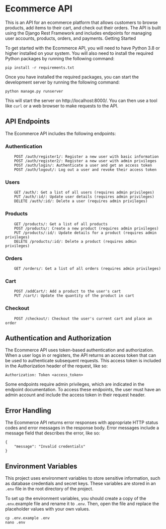 # Ecommerce API

This is an API for an ecommerce platform that allows customers to browse products, add items to their cart, and check out their orders. The API is built using the Django Rest Framework and includes endpoints for managing user accounts, products, orders, and payments.
Getting Started

To get started with the Ecommerce API, you will need to have Python 3.8 or higher installed on your system. You will also need to install the required Python packages by running the following command:

`pip install -r requirements.txt`

Once you have installed the required packages, you can start the development server by running the following command:

`python manage.py runserver`

This will start the server on http://localhost:8000/. You can then use a tool like `curl` or a web browser to make requests to the API.
  
## API Endpoints

The Ecommerce API includes the following endpoints:  
### Authentication
```
    POST /auth/register1/: Register a new user with basic information
    POST /auth/register2/: Register a new user with admin privileges
    POST /auth/login/: Authenticate a user and get an access token
    POST /auth/logout/: Log out a user and revoke their access token
```
### Users  
```
    GET /auth/: Get a list of all users (requires admin privileges)
    PUT /auth/:id/: Update user details (requires admin privileges)
    DELETE /auth/:id/: Delete a user (requires admin privileges)  
``` 
### Products
```
    GET /products/: Get a list of all products
    POST /products/: Create a new product (requires admin privileges)
    PUT /products/:id/: Update details for a product (requires admin privileges)
    DELETE /products/:id/: Delete a product (requires admin privileges)
```
### Orders
```
    GET /orders/: Get a list of all orders (requires admin privileges)
```
### Cart
```
    POST /addCart/: Add a product to the user's cart
    PUT /cart/: Update the quantity of the product in cart
```
### Checkout
```
    POST /checkout/: Checkout the user's current cart and place an order
```

## Authentication and Authorization

The Ecommerce API uses token-based authentication and authorization. When a user logs in or registers, the API returns an access token that can be used to authenticate subsequent requests. This access token is included in the Authorization header of the request, like so:

`Authorization: Token <access_token>`

Some endpoints require admin privileges, which are indicated in the endpoint documentation. To access these endpoints, the user must have an admin account and include the access token in their request header.  

## Error Handling
The Ecommerce API returns error responses with appropriate HTTP status codes and error messages in the response body. Error messages include a message field that describes the error, like so:

```
{
    "message": "Invalid credentials"
}
```

## Environment Variables

This project uses environment variables to store sensitive information, such as database credentials and secret keys. These variables are stored in an `.env` file in the root directory of the project.

To set up the environment variables, you should create a copy of the `.env`.example file and rename it to `.env`. Then, open the file and replace the placeholder values with your own values.

```
cp .env.example .env
nano .env
```
